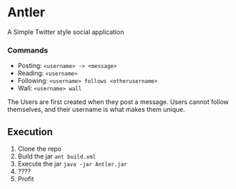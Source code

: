 # Antler

A Simple Twitter style social application

### Commands

- Posting: `<username> -> <message>`
- Reading: `<username>`
- Following: `<username> follows <otherusername>`
- Wall: `<username> wall`

The Users are first created when they post a message.
Users cannot follow themselves, and their username is what makes them unique.

## Execution

1. Clone the repo
2. Build the jar `ant build.xml`
3. Execute the jar `java -jar Antler.jar`
4. ????
5. Profit

